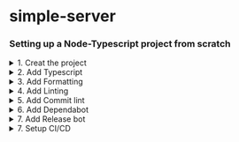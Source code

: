 ﻿# simple-server

### Setting up a Node-Typescript project from scratch

<details>
<summary>1. Creat the project</summary>

I. Create a directory for the project on your local machine.

II. Create a `/src` directory in your project directory.

III. Create a repo on github and copy the new repo code

```
echo "# simple-server" >> README.md
git init
git add README.md
git commit -m "first commit"
git branch -M main
git remote add origin <REPO_URL>
git push -u origin main
```

IV. Open a terminal in VSCode (make sure you're in the root directory of the project).
Paste and run the copied commands in the terminal (you may have to hit Enter to push to github).
Go back to the browser where you created the repo and refresh, make sure what you pushed shows up on github.

V. Back in the terminal run `npm init --y` to generate a package.json file.

VI. [Add a .gitignore file](https://github.com/github/gitignore/blob/main/Node.gitignore).

VII. Push all changes to github.

</details>

<details>
<summary>2. Add Typescript</summary>

I. Install typescript in the project. run `npm install -D typescript` adds typescript as a dev dependency.
Run `npx tsc -v` to check the version that was installed.

II. Run `npx tsc --y` to init typescript config. Open the generated file and delete everything inside of "compilerOptions" **except** the first line with the link to the tsconfig documentation.

III. Get the node version you're running `node -v`

IV. Get the [tsconfig base](https://github.com/tsconfig/bases/) for your node verion, and place it outside/above the "compiletOptions" in the tsconfig file.

V. In the tsconfig file inside of "compilerOptions", add `outDir: ./dist` (this is where all js files created by the typescript compiler are placed).

VI. Add `include: ["/src/**/*"]` and `exclude: ["/node_modules"]` outside of the compilerOptions and add `baseUrl: './src` inside of the compilerOptions. When all these changes are made your tsconfig should look something like this.

```
{
  "extends": "@tsconfig/node14/tsconfig.json",
  "compilerOptions": {
    /* Visit https://aka.ms/tsconfig.json to read more about this file */
    "outDir": "./dist",
    "baseUrl": "./src"
  },
  "include": ["/src/**/*"],
  "exclude": ["/node_modules"]
}
```

</details>

<details>
<summary>3. Add Formatting</summary>

I. Add [editorconfig](https://editorconfig.org/) in the root of the project.

II. Add prettier `npm i -D prettier`.

III. Add a prettier `.prettierrc` [config](https://prettier.io/docs/en/configuration.html) file to the root of the project and add the following to that file

```
{
	"semi": true,
	"trailingComma": "all",
	"singleQuote": true,
	"printWidth": 120,
	"tabWidth": 4,
	"endOfLine": "lf",
	"bracketSpacing": true
}
```

</details>

<details>
<summary>4. Add Linting</summary>

I. Run `npm i -D eslint` to install the linter.

II. Add an eslint `.eslintrc` [config file](https://eslint.org/docs/user-guide/configuring/configuration-files#configuration-file-formats) to the root of your project.

III. In order to use eslint with prettier some dependencies are needed, eslint prettier config and plugin. Run `npm i -D eslint-config-prettier`
and `npm i -D eslint-plugin-prettier`.

IV. In order to use eslint to lint typescript there are also dependencies. Run `npm i -D @typescript-eslint/parser` and `npm i -D @typescript-eslint/eslint-plugin`.

V. Add configuration options to the config file. It should look something like this (research other options).

```
{
	"env": { "node": true },
	"parser": "@typescript-eslint/parser",
	"parserOptions": {
		"sourceType": "module"
	},
	"plugins": ["@typescript-eslint", "prettier"],
	"extends": ["eslint:recommended", "plugin:@typescript-eslint/recommended", "plugin:prettier/recommended"],
	"rules": {
		"prettier/prettier": "error"
	}
}
```

</details>

<details>
<summary>5. Add Commit lint</summary>
*Coming soon!*
</details>

<details>
<summary>6. Add Dependabot</summary>
*Coming soon!*
</details>

<details>
<summary>7. Add Release bot</summary>
*Coming soon*
</details>

<details>
<summary>7. Setup CI/CD</summary>
*Coming soon!*
</details>
